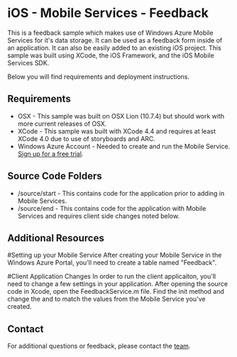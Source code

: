 # iOS - Mobile Services - Feedback
This is a feedback sample which makes use of Windows Azure Mobile Services for it's data storage.  It can be used as a feedback form inside of an application.  It can also be easily added to an existing iOS project.  This sample was built using XCode, the iOS Framework, and the iOS Mobile Services SDK.

Below you will find requirements and deployment instructions.

## Requirements
* OSX - This sample was built on OSX Lion (10.7.4) but should work with more current releases of OSX.
* XCode - This sample was built with XCode 4.4 and requires at least XCode 4.0 due to use of storyboards and ARC.
* Windows Azure Account - Needed to create and run the Mobile Service.  [Sign up for a free trial](https://www.windowsazure.com/en-us/pricing/free-trial/).

## Source Code Folders
* /source/start - This contains code for the application prior to adding in Mobile Services.
* /source/end - This contains code for the application with Mobile Services and requires client side changes noted below.

## Additional Resources


#Setting up your Mobile Service
After creating your Mobile Service in the Windows Azure Portal, you'll need to create a table named "Feedback".

#Client Application Changes
In order to run the client applicaiton, you'll need to change a few settings in your application.  After opening the source code in Xcode, open the FeedbackService.m file.  Find the init method and change the <YourMobileServiceUrl> and <YourApplicationKey> to match the values from the Mobile Service you've created.

## Contact

For additional questions or feedback, please contact the [team](mailto:chrisner@microsoft.com).